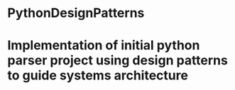 # PythonDesignPatterns
# Implementation of initial python parser project using design patterns to guide systems architecture
